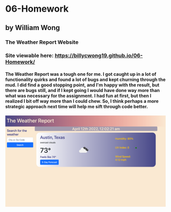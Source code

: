 # 06-Homework
## by William Wong
### The Weather Report Website
### Site viewable here: https://billycwong19.github.io/06-Homework/
#### The Weather Report was a tough one for me. I got caught up in a lot of functionality quirks and found a lot of bugs and kept churning through the mud. I did find a good stopping point, and I'm happy with the result, but there are bugs still, and if I kept going I would have done way more than what was necessary for the assignment. I had fun at first, but then I realized I bit off way more than I could chew. So, I think perhaps a more strategic approach next time will help me sift through code better.
###### ![ScreenShot](./images/screenshot.png "screen shot of weather website")